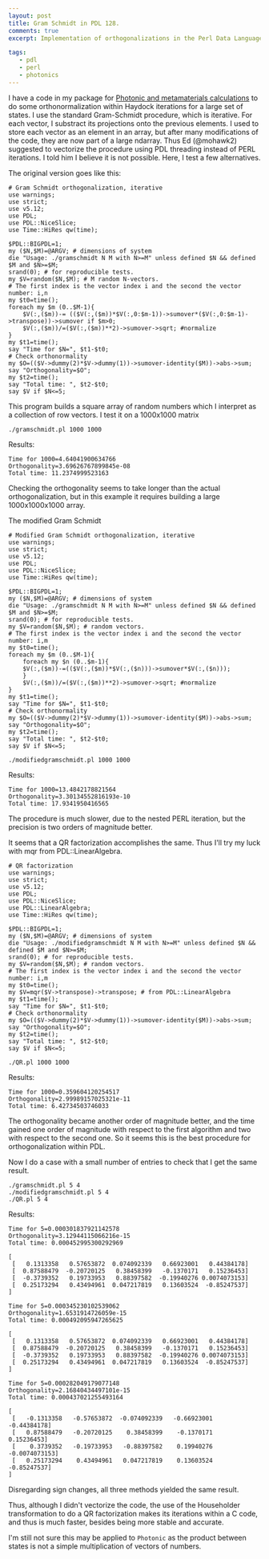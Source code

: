 ```yaml
---
layout: post
title: Gram Schmidt in PDL 128.
comments: true
excerpt: Implementation of orthogonalizations in the Perl Data Language.

tags:
   - pdl
   - perl
   - photonics
---
```


I have a code in my package for [Photonic and metamaterials calculations](https://github.com/wlmb/Photonic/)
to do some orthonormalization within Haydock iterations
for a large set of states. I use the standard Gram-Schmidt procedure,
which is iterative. For each vector, I substract its projections onto
the previous elements. I used to store each vector as an element in an
array, but after many modifications of the code, they are now part of
a large ndarray. Thus Ed (@mohawk2) suggested to vectorize the
procedure using PDL threading instead of PERL iterations. I told him I
believe it is not possible. Here, I test a few alternatives.

The original version goes like this:

    # Gram Schmidt orthogonalization, iterative
    use warnings;
    use strict;
    use v5.12;
    use PDL;
    use PDL::NiceSlice;
    use Time::HiRes qw(time);

    $PDL::BIGPDL=1;
    my ($N,$M)=@ARGV; # dimensions of system
    die "Usage: ./gramschmidt N M with N>=M" unless defined $N && defined $M and $N>=$M;
    srand(0); # for reproducible tests.
    my $V=random($N,$M); # M random N-vectors.
    # The first index is the vector index i and the second the vector number: i,n
    my $t0=time();
    foreach my $m (0..$M-1){
        $V(:,($m))-= (($V(:,($m))*$V(:,0:$m-1))->sumover*($V(:,0:$m-1)->transpose))->sumover if $m>0;
        $V(:,($m))/=($V(:,($m))**2)->sumover->sqrt; #normalize
    }
    my $t1=time();
    say "Time for $N=", $t1-$t0;
    # Check orthonormality
    my $O=(($V->dummy(2)*$V->dummy(1))->sumover-identity($M))->abs->sum;
    say "Orthogonality=$O";
    my $t2=time();
    say "Total time: ", $t2-$t0;
    say $V if $N<=5;

This program builds a square array of random numbers which I interpret
as a collection of row vectors. I test it on a 1000x1000 matrix

    ./gramschmidt.pl 1000 1000

Results:

    Time for 1000=4.64041900634766
    Orthogonality=3.69626767899845e-08
    Total time: 11.2374999523163

Checking the orthogonality seems to take longer than the actual
orthogonalization, but in this example it requires building a large
1000x1000x1000 array.

The modified Gram Schmidt

    # Modified Gram Schmidt orthogonalization, iterative
    use warnings;
    use strict;
    use v5.12;
    use PDL;
    use PDL::NiceSlice;
    use Time::HiRes qw(time);

    $PDL::BIGPDL=1;
    my ($N,$M)=@ARGV; # dimensions of system
    die "Usage: ./gramschmidt N M with N>=M" unless defined $N && defined $M and $N>=$M;
    srand(0); # for reproducible tests.
    my $V=random($N,$M); # random vectors.
    # The first index is the vector index i and the second the vector number: i,m
    my $t0=time();
    foreach my $m (0..$M-1){
        foreach my $n (0..$m-1){
    	$V(:,($m))-=(($V(:,($m))*$V(:,($n)))->sumover*$V(:,($n)));
        }
        $V(:,($m))/=($V(:,($m))**2)->sumover->sqrt; #normalize
    }
    my $t1=time();
    say "Time for $N=", $t1-$t0;
    # Check orthonormality
    my $O=(($V->dummy(2)*$V->dummy(1))->sumover-identity($M))->abs->sum;
    say "Orthogonality=$O";
    my $t2=time();
    say "Total time: ", $t2-$t0;
    say $V if $N<=5;

    ./modifiedgramschmidt.pl 1000 1000

Results:

    Time for 1000=13.4842178821564
    Orthogonality=3.30134552816193e-10
    Total time: 17.9341950416565

The procedure is much slower, due to the nested PERL iteration, but
the precision is two orders of magnitude better.

It seems that a QR factorization accomplishes the same. Thus I'll try
my luck with mqr from PDL::LinearAlgebra.

    # QR factorization
    use warnings;
    use strict;
    use v5.12;
    use PDL;
    use PDL::NiceSlice;
    use PDL::LinearAlgebra;
    use Time::HiRes qw(time);

    $PDL::BIGPDL=1;
    my ($N,$M)=@ARGV; # dimensions of system
    die "Usage: ./modifiedgramschmidt N M with N>=M" unless defined $N && defined $M and $N>=$M;
    srand(0); # for reproducible tests.
    my $V=random($N,$M); # random vectors.
    # The first index is the vector index i and the second the vector number: i,m
    my $t0=time();
    my $V=mqr($V->transpose)->transpose; # from PDL::LinearAlgebra
    my $t1=time();
    say "Time for $N=", $t1-$t0;
    # Check orthonormality
    my $O=(($V->dummy(2)*$V->dummy(1))->sumover-identity($M))->abs->sum;
    say "Orthogonality=$O";
    my $t2=time();
    say "Total time: ", $t2-$t0;
    say $V if $N<=5;

    ./QR.pl 1000 1000

Results:

    Time for 1000=0.359604120254517
    Orthogonality=2.99989157025321e-11
    Total time: 6.42734503746033

The orthogonality became another order of magnitude better, and the
time gained one order of magnitude with respect to the first algorithm
and two with respect to the second one. So it seems this is the best
procedure for orthogonalization within PDL.

Now I do a case with a small number of entries to check that I get the
same result.

    ./gramschmidt.pl 5 4
    ./modifiedgramschmidt.pl 5 4
    ./QR.pl 5 4

Results:

    Time for 5=0.000301837921142578
    Orthogonality=3.12944115066216e-15
    Total time: 0.000452995300292969

    [
     [   0.1313358   0.57653872  0.074092339   0.66923001   0.44384178]
     [  0.87588479  -0.20720125   0.38458399   -0.1370171   0.15236453]
     [  -0.3739352   0.19733953   0.88397582  -0.19940276 0.0074073153]
     [  0.25173294   0.43494961  0.047217819   0.13603524  -0.85247537]
    ]

    Time for 5=0.000345230102539062
    Orthogonality=1.6531914726059e-15
    Total time: 0.000492095947265625

    [
     [   0.1313358   0.57653872  0.074092339   0.66923001   0.44384178]
     [  0.87588479  -0.20720125   0.38458399   -0.1370171   0.15236453]
     [  -0.3739352   0.19733953   0.88397582  -0.19940276 0.0074073153]
     [  0.25173294   0.43494961  0.047217819   0.13603524  -0.85247537]
    ]

    Time for 5=0.000282049179077148
    Orthogonality=2.16840434497101e-15
    Total time: 0.000437021255493164

    [
     [   -0.1313358   -0.57653872  -0.074092339   -0.66923001   -0.44384178]
     [   0.87588479   -0.20720125    0.38458399    -0.1370171    0.15236453]
     [    0.3739352   -0.19733953   -0.88397582    0.19940276 -0.0074073153]
     [   0.25173294    0.43494961   0.047217819    0.13603524   -0.85247537]
    ]

Disregarding sign changes, all three methods yielded the same result.

Thus, although I didn't vectorize the code, the use of the Householder
transformation to do a QR factorization makes its iterations within a
C code, and thus is much faster, besides being more stable and accurate.

I'm still not sure this may be applied to `Photonic` as the product
between states is not a simple multiplication of vectors of
numbers.
